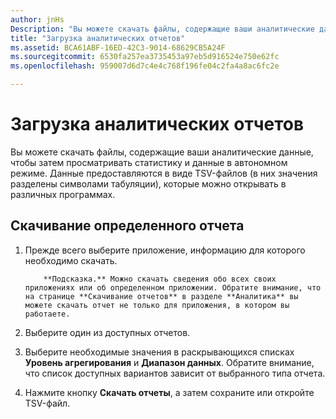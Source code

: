 ```yaml
---
author: jnHs
Description: "Вы можете скачать файлы, содержащие ваши аналитические данные, чтобы затем просматривать статистику и данные в автономном режиме."
title: "Загрузка аналитических отчетов"
ms.assetid: BCA61ABF-16ED-42C3-9014-68629CB5A24F
ms.sourcegitcommit: 6530fa257ea3735453a97eb5d916524e750e62fc
ms.openlocfilehash: 959007d6d7c4e4c768f196fe04c2fa4a8ac6fc2e

---
```


# Загрузка аналитических отчетов


Вы можете скачать файлы, содержащие ваши аналитические данные, чтобы затем просматривать статистику и данные в автономном режиме. Данные предоставляются в виде TSV-файлов (в них значения разделены символами табуляции), которые можно открывать в различных программах.

## Скачивание определенного отчета

1.  Прежде всего выберите приложение, информацию для которого необходимо скачать.

    > 
            **Подсказка.** Можно скачать сведения обо всех своих приложениях или об определенном приложении. Обратите внимание, что на странице **Скачивание отчетов** в разделе **Аналитика** вы можете скачать отчет не только для приложения, в котором вы работаете.

2.  Выберите один из доступных отчетов.

3.  Выберите необходимые значения в раскрывающихся списках **Уровень агрегирования** и **Диапазон данных**. Обратите внимание, что список доступных вариантов зависит от выбранного типа отчета.

4.  Нажмите кнопку **Скачать отчеты**, а затем сохраните или откройте TSV-файл.



<!--HONumber=Jun16_HO4-->


